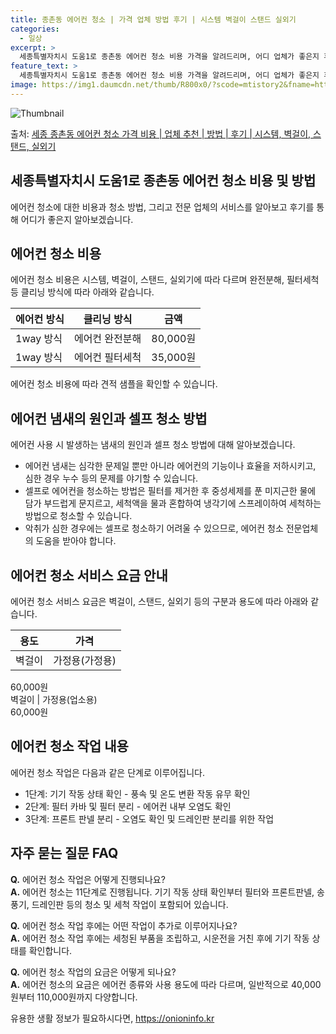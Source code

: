 ```yaml
---
title: 종촌동 에어컨 청소 | 가격 업체 방법 후기 | 시스템 벽걸이 스탠드 실외기
categories:
  - 일상
excerpt: >
  세종특별자치시 도움1로 종촌동 에어컨 청소 비용 가격을 알려드리며, 어디 업체가 좋은지 후기를 통해 알아보겠습니다. 현재 글에서는 시스템, 벽걸이, 스탠드, 실외기 각각에 대해 청소 비용이 나와 있으니 참고하시면 되겠습니다. 에어컨 분해 청소 방법 보기 👈 클릭셀프 에어컨 청소 방법 보기👈 클릭도움1로 종촌동 에어컨 청소 비용시스템에어컨 방식클리닝방식금액1way 방식에어컨 완전분해80,000원1way 방식에어컨 필터세척35,000원2way 방식에어컨 완전분해90,000원2way 방식에어컨 필터세척35,000원4way 방식에어컨 완전분해120,000원4way 방식에어컨 필터세척35,000원원형방식에어컨 완전분해140,000원원형방식에어컨 필터세척35,000원에어컨 청소 견적 샘플 보기 👈 클릭에어컨 냄새의..
feature_text: >
  세종특별자치시 도움1로 종촌동 에어컨 청소 비용 가격을 알려드리며, 어디 업체가 좋은지 후기를 통해 알아보겠습니다. 현재 글에서는 시스템, 벽걸이, 스탠드, 실외기 각각에 대해 청소 비용이 나와 있으니 참고하시면 되겠습니다. 에어컨 분해 청소 방법 보기 👈 클릭셀프 에어컨 청소 방법 보기👈 클릭도움1로 종촌동 에어컨 청소 비용시스템에어컨 방식클리닝방식금액1way 방식에어컨 완전분해80,000원1way 방식에어컨 필터세척35,000원2way 방식에어컨 완전분해90,000원2way 방식에어컨 필터세척35,000원4way 방식에어컨 완전분해120,000원4way 방식에어컨 필터세척35,000원원형방식에어컨 완전분해140,000원원형방식에어컨 필터세척35,000원에어컨 청소 견적 샘플 보기 👈 클릭에어컨 냄새의..
image: https://img1.daumcdn.net/thumb/R800x0/?scode=mtistory2&fname=https%3A%2F%2Fblog.kakaocdn.net%2Fdn%2Fs67DI%2FbtsHvyobhKX%2FrhuStrKAK6kr1K1tUMKH50%2Fimg.webp
---
```


![Thumbnail](https://img1.daumcdn.net/thumb/R800x0/?scode=mtistory2&fname=https%3A%2F%2Fblog.kakaocdn.net%2Fdn%2Fs67DI%2FbtsHvyobhKX%2FrhuStrKAK6kr1K1tUMKH50%2Fimg.webp)

<p>출처: <a href="https://onioninfo.kr/entry/%EC%84%B8%EC%A2%85-%EC%A2%85%EC%B4%8C%EB%8F%99-%EC%97%90%EC%96%B4%EC%BB%A8-%EC%B2%AD%EC%86%8C-%EA%B0%80%EA%B2%A9-%EB%B9%84%EC%9A%A9-%EC%97%85%EC%B2%B4-%EC%B6%94%EC%B2%9C-%EB%B0%A9%EB%B2%95-%ED%9B%84%EA%B8%B0-%EC%8B%9C%EC%8A%A4%ED%85%9C-%EB%B2%BD%EA%B1%B8%EC%9D%B4-%EC%8A%A4%ED%83%A0%EB%93%9C-%EC%8B%A4%EC%99%B8%EA%B8%B0-1" rel="dofollow">세종 종촌동 에어컨 청소 가격 비용 | 업체 추천 | 방법 | 후기 | 시스템, 벽걸이, 스탠드, 실외기</a> </p>

## 세종특별자치시 도움1로 종촌동 에어컨 청소 비용 및 방법

에어컨 청소에 대한 비용과 청소 방법, 그리고 전문 업체의 서비스를 알아보고 후기를 통해 어디가 좋은지 알아보겠습니다.

## **에어컨 청소 비용**

에어컨 청소 비용은 시스템, 벽걸이, 스탠드, 실외기에 따라 다르며 완전분해, 필터세척 등 클리닝 방식에 따라 아래와 같습니다.

**에어컨 방식** | **클리닝 방식** | **금액**  
---|---|---  
1way 방식 | 에어컨 완전분해 | 80,000원  
1way 방식 | 에어컨 필터세척 | 35,000원  
  
에어컨 청소 비용에 따라 견적 샘플을 확인할 수 있습니다.

## **에어컨 냄새의 원인과 셀프 청소 방법**

에어컨 사용 시 발생하는 냄새의 원인과 셀프 청소 방법에 대해 알아보겠습니다.

  * 에어컨 냄새는 심각한 문제일 뿐만 아니라 에어컨의 기능이나 효율을 저하시키고, 심한 경우 누수 등의 문제를 야기할 수 있습니다.
  * 셀프로 에어컨을 청소하는 방법은 필터를 제거한 후 중성세제를 푼 미지근한 물에 담가 부드럽게 문지르고, 세척액을 물과 혼합하여 냉각기에 스프레이하여 세척하는 방법으로 청소할 수 있습니다.
  * 악취가 심한 경우에는 셀프로 청소하기 어려울 수 있으므로, 에어컨 청소 전문업체의 도움을 받아야 합니다.

## **에어컨 청소 서비스 요금 안내**

에어컨 청소 서비스 요금은 벽걸이, 스탠드, 실외기 등의 구분과 용도에 따라 아래와 같습니다.

**용도** | **가격**  
---|---  
벽걸이 | 가정용(가정용)  
60,000원  
벽걸이 | 가정용(업소용)  
60,000원  
  
## **에어컨 청소 작업 내용**

에어컨 청소 작업은 다음과 같은 단계로 이루어집니다.

  * 1단계: 기기 작동 상태 확인 - 풍속 및 온도 변환 작동 유무 확인
  * 2단계: 필터 카바 및 필터 분리 - 에어컨 내부 오염도 확인
  * 3단계: 프론트 판넬 분리 - 오염도 확인 및 드레인판 분리를 위한 작업

## **자주 묻는 질문 FAQ**

**Q.** 에어컨 청소 작업은 어떻게 진행되나요?  
**A.** 에어컨 청소는 11단계로 진행됩니다. 기기 작동 상태 확인부터 필터와 프론트판넬, 송풍기, 드레인판 등의 청소 및 세척 작업이
포함되어 있습니다.

**Q.** 에어컨 청소 작업 후에는 어떤 작업이 추가로 이루어지나요?  
**A.** 에어컨 청소 작업 후에는 세청된 부품을 조립하고, 시운전을 거친 후에 기기 작동 상태를 확인합니다.

**Q.** 에어컨 청소 작업의 요금은 어떻게 되나요?  
**A.** 에어컨 청소의 요금은 에어컨 종류와 사용 용도에 따라 다르며, 일반적으로 40,000원부터 110,000원까지 다양합니다.

 

유용한 생활 정보가 필요하시다면, <a href="https://onioninfo.kr" rel="dofollow">https://onioninfo.kr</a>


